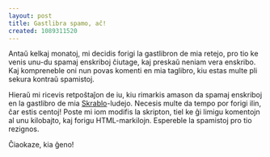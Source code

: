```yaml
---
layout: post
title: Gastlibra spamo, aĉ!
created: 1089311520
---
```

Antaŭ kelkaj monatoj, mi decidis forigi la gastlibron de mia retejo, pro tio ke venis unu-du spamaj enskriboj ĉiutage, kaj preskaŭ neniam vera enskribo.  Kaj kompreneble oni nun povas komenti en mia taglibro, kiu estas multe pli sekura kontraŭ spamistoj.

Hieraŭ mi ricevis retpoŝtaĵon de iu, kiu rimarkis amason da spamaj enskriboj en la gastlibro de mia <a href="http://skrablo.ikso.net/">Skrablo</a>-ludejo.  Necesis multe da tempo por forigi ilin, ĉar estis centoj!  Poste mi iom modifis la skripton, tiel ke ĝi limigu komentojn al unu kilobajto, kaj forigu HTML-markilojn.  Espereble la spamistoj pro tio rezignos.

Ĉiaokaze, kia ĝeno!
